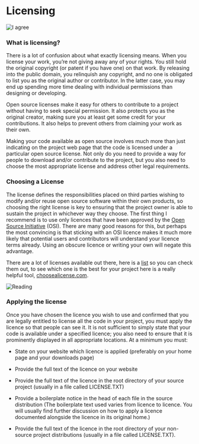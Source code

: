 # Licensing

![I agree](http://i.imgur.com/jf133hu.jpg "I agree")

### What is licensing?

There is a lot of confusion about what exactly licensing means. When you license your work, you’re not giving away any of your rights. You still hold the original copyright (or patent if you have one) on that work. By releasing into the public domain, you relinquish any copyright, and no one is obligated to list you as the original author or contributor. In the latter case, you may end up spending more time dealing with individual permissions than designing or developing.

Open source licenses make it easy for others to contribute to a project without having to seek special permission. It also protects you as the original creator, making sure you at least get some credit for your contributions. It also helps to prevent others from claiming your work as their own.

Making your code available as open source involves much more than just indicating on the project web page that the code is licensed under a particular open source license. Not only do you need to provide a way for people to download and/or contribute to the project, but you also need to choose the most appropriate license and address other legal requirements.

### Choosing a License

The license defines the responsibilities placed on third parties wishing to modify and/or reuse open source software within their own products, so choosing the right license is key to ensuring that the project owner is able to sustain the project in whichever way they choose. The first thing I recommend is to use only licences that have been approved by the [Open Source Initiative](http://opensource.org/) (OSI). There are many good reasons for this, but perhaps the most convincing is that sticking with an OSI licence makes it much more likely that potential users and contributors will understand your licence terms already. Using an obscure licence or writing your own will negate this advantage.

There are a lot of licenses available out there, here is a [list](http://opensource.org/licenses/alphabetical) so you can check them out, to see which one is the best for your project here is a really helpful tool, [choosealicense.com](choosealicense.com).

![Reading](http://i.imgur.com/mNZzURP.jpg?1 "WTF")

### Applying the license

Once you have chosen the licence you wish to use and confirmed that you are legally entitled to license all the code in your project, you must apply the licence so that people can see it. It is not sufficient to simply state that your code is available under a specified licence; you also need to ensure that it is prominently displayed in all appropriate locations. At a minimum you must:

* State on your website which licence is applied (preferably on your home page and your downloads page)


* Provide the full text of the licence on your website


* Provide the full text of the licence in the root directory of your source project (usually in a file called LICENSE.TXT)


* Provide a boilerplate notice in the head of each file in the source distribution (The boilerplate text used varies from licence to licence. You will usually find further discussion on how to apply a licence documented alongside the licence in its original home.)


* Provide the full text of the licence in the root directory of your non-source project distributions (usually in a file called LICENSE.TXT).

